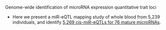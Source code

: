 Genome-wide identification of microRNA expression quantitative trait loci

* Here we present a miR-eQTL mapping study of whole blood from 5,239 individuals, and identify [5,269 cis-miR-eQTLs for 76 mature microRNAs](https://www.nature.com/articles/ncomms7601). 
